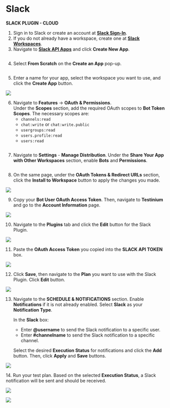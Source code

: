 # Slack

**SLACK PLUGIN - CLOUD**

1. Sign in to Slack or create an account at [**Slack Sign-In**](https://slack.com/signin#/signin).
2. If you do not already have a workspace, create one at [**Slack Workspaces**](https://slack.com/signin#/workspaces).
3. Navigate to [**Slack API Apps**](https://api.slack.com/apps) and click **Create New App**.

<figure><img src="../../.gitbook/assets/Screenshot 2025-01-28 at 21.48.01.png" alt=""><figcaption></figcaption></figure>

4. Select **From Scratch** on the **Create an App** pop-up.

<figure><img src="../../.gitbook/assets/Screenshot 2025-01-28 at 21.48.31.png" alt=""><figcaption></figcaption></figure>

5. Enter a name for your app, select the workspace you want to use, and click the **Create App** button.

![](<../../.gitbook/assets/Screenshot 2025-01-28 at 21.36.52.png>)

6. Navigate to **Features** -> **OAuth & Permissions**.\
   Under the **Scopes** section, add the required OAuth scopes to **Bot Token Scopes**. The necessary scopes are:
   * `channels:read`
   * `chat:write` or `chat:write.public`
   * `usergroups:read`
   * `users.profile:read`
   * `users:read`

<figure><img src="../../.gitbook/assets/Screenshot 2025-01-28 at 21.56.33.png" alt=""><figcaption></figcaption></figure>

7. Navigate to **Settings** - **Manage Distribution**. Under the **Share Your App with Other Workspaces** section, enable **Bots** and **Permissions**.

<figure><img src="../../.gitbook/assets/Screenshot 2025-01-28 at 21.54.15 (1).png" alt=""><figcaption></figcaption></figure>

8. On the same page, under the **OAuth Tokens & Redirect URLs** section, click the **Install to Workspace** button to apply the changes you made.

![](<../../.gitbook/assets/Screenshot 2025-01-28 at 21.58.55.png>)

9. Copy your **Bot User OAuth Access Token**. Then, navigate to **Testinium** and go to the **Account Information** page.

![](<../../.gitbook/assets/Screenshot 2025-01-27 at 15.29.23 (1).png>)

10. Navigate to the **Plugins** tab and click the **Edit** button for the Slack Plugin.

![](<../../.gitbook/assets/Screenshot 2025-01-28 at 22.04.10 (1).png>)

11. Paste the **OAuth Access Token** you copied into the **SLACK API TOKEN** box.

![](<../../.gitbook/assets/Screenshot 2025-01-28 at 22.06.34.png>)

12. Click **Save**, then navigate to the **Plan** you want to use with the Slack Plugin. Click **Edit** button.

![](<../../.gitbook/assets/Screenshot 2025-01-28 at 22.38.50.png>)

13. Navigate to the **SCHEDULE & NOTIFICATIONS** section. Enable **Notifications** if it is not already enabled. Select **Slack** as your **Notification Type**.

    In the **Slack** box:

    * Enter **@username** to send the Slack notification to a specific user.
    * Enter **#channelname** to send the Slack notification to a specific channel.

    Select the desired **Execution Status** for notifications and click the **Add** button. Then, click **Apply** and **Save** buttons.

![](<../../.gitbook/assets/Screenshot 2025-01-28 at 22.36.45.png>)

&#x20;14\. Run your test plan. Based on the selected **Execution Status**, a Slack notification will be sent and should be received.

![](<../../.gitbook/assets/Screenshot 2025-01-28 at 22.40.01.png>)

![](<../../.gitbook/assets/Screenshot 2025-01-28 at 22.46.35.png>)
